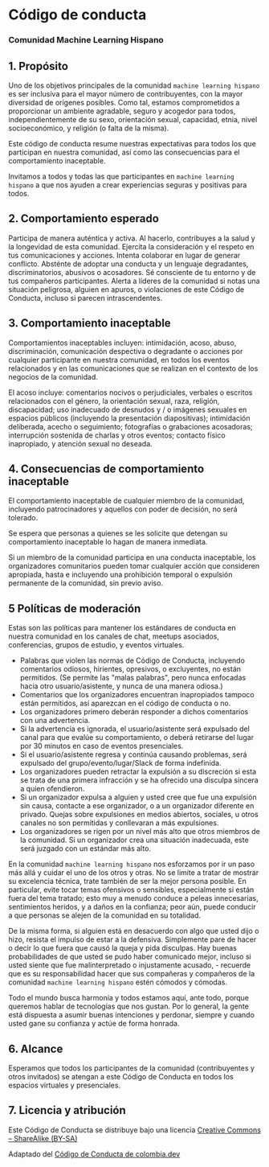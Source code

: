 # Código de conducta

### Comunidad Machine Learning Hispano

## 1. Propósito

Uno de los objetivos principales de la comunidad `machine learning hispano` es ser inclusiva para el mayor número de contribuyentes, con la mayor diversidad de orígenes posibles. Como tal, estamos comprometidos a proporcionar un ambiente agradable, seguro y acogedor para todos, independientemente de su sexo, orientación sexual, capacidad, etnia, nivel socioeconómico, y religión (o falta de la misma).

Este código de conducta resume nuestras expectativas para todos los que participan en nuestra comunidad, así como las consecuencias para el comportamiento inaceptable.

Invitamos a todos y todas las que participantes en `machine learning hispano` a que nos ayuden a crear experiencias seguras y positivas para todos.

## 2. Comportamiento esperado

Participa de manera auténtica y activa. Al hacerlo, contribuyes a la salud y la longevidad de esta comunidad.
Ejercita la consideración y el respeto en tus comunicaciones y acciones.
Intenta colaborar en lugar de generar conflicto.
Absténte de adoptar una conducta y un lenguaje degradantes, discriminatorios, abusivos o acosadores.
Sé consciente de tu entorno y de tus compañeros participantes. Alerta a líderes de la comunidad si notas una situación peligrosa, alguien en apuros, o violaciones de este Código de Conducta, incluso si parecen intrascendentes.

## 3. Comportamiento inaceptable

Comportamientos inaceptables incluyen: intimidación, acoso, abuso, discriminación, comunicación despectiva o degradante o acciones por cualquier participante en nuestra comunidad, en todos los eventos relacionados y en las comunicaciones que se realizan en el contexto de los negocios de la comunidad.

El acoso incluye: comentarios nocivos o perjudiciales, verbales o escritos relacionados con el género, la orientación sexual, raza, religión, discapacidad; uso inadecuado de desnudos y / o imágenes sexuales en espacios públicos (incluyendo la presentación diapositivas); intimidación deliberada, acecho o seguimiento; fotografías o grabaciones acosadoras; interrupción sostenida de charlas y otros eventos; contacto físico inapropiado, y atención sexual no deseada.

## 4. Consecuencias de comportamiento inaceptable

El comportamiento inaceptable de cualquier miembro de la comunidad, incluyendo patrocinadores y aquellos con poder de decisión, no será tolerado.

Se espera que personas a quienes se les solicite que detengan su comportamiento inaceptable lo hagan de manera inmediata.

Si un miembro de la comunidad participa en una conducta inaceptable, los organizadores comunitarios pueden tomar cualquier acción que consideren apropiada, hasta e incluyendo una prohibición temporal o expulsión permanente de la comunidad, sin previo aviso.

## 5  Políticas de moderación

Estas son las políticas para mantener los estándares de conducta en nuestra comunidad en los canales de chat, meetups asociados, conferencias, grupos de estudio, y eventos virtuales.

* Palabras que violen las normas de Código de Conducta, incluyendo comentarios odiosos, hirientes, opresivos, o excluyentes, no están permitidos. (Se permite las "malas palabras", pero nunca enfocadas hacia otro usuario/asistente, y nunca de una manera odiosa.)
* Comentarios que los organizadores encuentran inapropiados tampoco están permitidos, así aparezcan en el código de conducta o no.
* Los organizadores primero deberán responder a dichos comentarios con una advertencia.
* Si la advertencia es ignorada, el usuario/asistente será expulsado del canal para que evalúe su comportamiento, o deberá retirarse del lugar por 30 minutos en caso de eventos 
presenciales.
* Si el usuario/asistente regresa y continúa causando problemas, será expulsado del grupo/evento/lugar/Slack de forma indefinida.
* Los organizadores pueden retractar la expulsión a su discreción si esta se trata de una primera infracción y se ha ofrecido una disculpa sincera a quien ofendieron.
* Si un organizador expulsa a alguien y usted cree que fue una expulsión sin causa, contacte a ese organizador, o a un organizador diferente en privado. Quejas sobre expulsiones en medios abiertos, sociales, u otros canales no son permitidas y conllevaran a más expulsiones.
* Los organizadores se rigen por un nivel más alto que otros miembros de la comunidad. Si un organizador crea una situación inadecuada, este será juzgado con un estándar más alto.

En la comunidad `machine learning hispano` nos esforzamos por ir un paso más allá y cuidar el uno de los otros y otras. No se limite a tratar de mostrar su excelencia técnica, trate también de ser la mejor persona posible. En particular, evite tocar temas ofensivos o sensibles, especialmente si están fuera del tema tratado; esto muy a menudo conduce a peleas innecesarias, sentimientos heridos, y a daños en la confianza; peor aún, puede conducir a que personas se alejen de la comunidad en su totalidad.

De la misma forma, si alguien está en desacuerdo con algo que usted dijo o hizo, resista el impulso de estar a la defensiva. Simplemente pare de hacer o decir lo que fuera que causó la queja y pida disculpas. Hay buenas probabilidades de que usted se pudo haber comunicado mejor, incluso si usted siente que fue malinterpretado o injustamente acusado, - recuerde que es su responsabilidad hacer que sus compañeras y compañeros de la comunidad  `machine learning hispano` estén cómodos y cómodas.

Todo el mundo busca harmonía y todos estamos aquí, ante todo, porque queremos hablar de tecnologías que nos gustan. Por lo general, la gente está dispuesta a asumir buenas intenciones y perdonar, siempre y cuando usted gane su confianza y actúe de forma honrada.

## 6. Alcance

Esperamos que todos los participantes de la comunidad (contribuyentes y otros invitados) se atengan a este Código de Conducta en todos los espacios virtuales y presenciales.

## 7. Licencia y atribución

Este Código de Conducta se distribuye bajo una licencia [Creative Commons – ShareAlike (BY-SA)](http://creativecommons.org/licenses/by-sa/3.0/)

Adaptado del [Código de Conducta de colombia.dev](https://github.com/colombia-dev/codigo-de-conducta)
